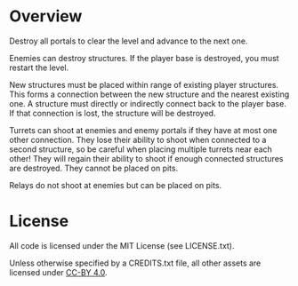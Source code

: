 # Overview

Destroy all portals to clear the level and advance to the next one.

Enemies can destroy structures. If the player base is destroyed, you must restart the level.

New structures must be placed within range of existing player structures. This forms a connection between the new structure and the nearest existing one. A structure must directly or indirectly connect back to the player base. If that connection is lost, the structure will be destroyed.

Turrets can shoot at enemies and enemy portals if they have at most one other connection. They lose their ability to shoot when connected to a second structure, so be careful when placing multiple turrets near each other! They will regain their ability to shoot if enough connected structures are destroyed. They cannot be placed on pits.

Relays do not shoot at enemies but can be placed on pits.

# License
All code is licensed under the MIT License (see LICENSE.txt).

Unless otherwise specified by a CREDITS.txt file, all other assets are licensed under [CC-BY 4.0](https://creativecommons.org/licenses/by/4.0/).